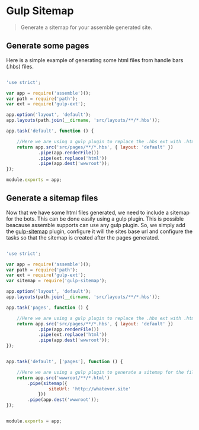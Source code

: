 # Gulp Sitemap

> Generate a sitemap for your assemble generated site.

## Generate some pages

Here is a simple example of generating some html files from handle bars (.hbs) files.

```js

'use strict';

var app = require('assemble')();
var path = require('path');
var ext = require('gulp-ext');

app.option('layout', 'default');
app.layouts(path.join(__dirname, 'src/layouts/**/*.hbs'));

app.task('default', function () {

    //Here we are using a gulp plugin to replace the .hbs ext with .html for all the pages.
    return app.src('src/pages/**/*.hbs', { layout: 'default' })
            .pipe(app.renderFile())
            .pipe(ext.replace('html'))
            .pipe(app.dest('wwwroot'));
});

module.exports = app;

```

## Generate a sitemap files

Now that we have some html files generated, we need to include a sitemap for the bots.
This can be done easily using a gulp plugin. This is possible beacause assemble supports 
can use any gulp plugin. So, we simply add the 
[gulp-sitemap](https://www.npmjs.com/package/gulp-sitemap) plugin, 
configure it will the sites base url and configure the tasks so that 
the sitemap is created after the pages generated.

```js

'use strict';

var app = require('assemble')();
var path = require('path');
var ext = require('gulp-ext');
var sitemap = require('gulp-sitemap');

app.option('layout', 'default');
app.layouts(path.join(__dirname, 'src/layouts/**/*.hbs'));

app.task('pages', function () {

    //Here we are using a gulp plugin to replace the .hbs ext with .html for all the pages.
    return app.src('src/pages/**/*.hbs', { layout: 'default' })
            .pipe(app.renderFile())
            .pipe(ext.replace('html'))
            .pipe(app.dest('wwwroot'));
});


app.task('default', ['pages'], function () {

    //Here we are using a gulp plugin to generate a sitemap for the files generated by the pages task.
    return app.src('wwwroot/**/*.html')
        .pipe(sitemap({
                siteUrl: 'http://whatever.site'
            }))
        .pipe(app.dest('wwwroot'));    
});


module.exports = app;

```